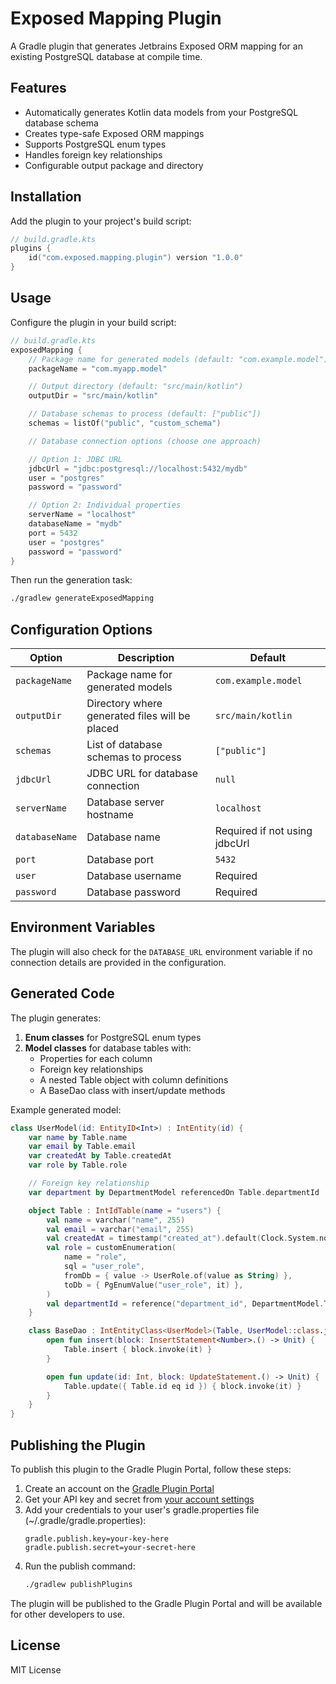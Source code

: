 # Exposed Mapping Plugin

A Gradle plugin that generates Jetbrains Exposed ORM mapping for an existing PostgreSQL database at compile time.

## Features

- Automatically generates Kotlin data models from your PostgreSQL database schema
- Creates type-safe Exposed ORM mappings
- Supports PostgreSQL enum types
- Handles foreign key relationships
- Configurable output package and directory

## Installation

Add the plugin to your project's build script:

```kotlin
// build.gradle.kts
plugins {
    id("com.exposed.mapping.plugin") version "1.0.0"
}
```

## Usage

Configure the plugin in your build script:

```kotlin
// build.gradle.kts
exposedMapping {
    // Package name for generated models (default: "com.example.model")
    packageName = "com.myapp.model"

    // Output directory (default: "src/main/kotlin")
    outputDir = "src/main/kotlin"

    // Database schemas to process (default: ["public"])
    schemas = listOf("public", "custom_schema")

    // Database connection options (choose one approach)

    // Option 1: JDBC URL
    jdbcUrl = "jdbc:postgresql://localhost:5432/mydb"
    user = "postgres"
    password = "password"

    // Option 2: Individual properties
    serverName = "localhost"
    databaseName = "mydb"
    port = 5432
    user = "postgres"
    password = "password"
}
```

Then run the generation task:

```bash
./gradlew generateExposedMapping
```

## Configuration Options

| Option | Description | Default |
|--------|-------------|---------|
| `packageName` | Package name for generated models | `com.example.model` |
| `outputDir` | Directory where generated files will be placed | `src/main/kotlin` |
| `schemas` | List of database schemas to process | `["public"]` |
| `jdbcUrl` | JDBC URL for database connection | `null` |
| `serverName` | Database server hostname | `localhost` |
| `databaseName` | Database name | Required if not using jdbcUrl |
| `port` | Database port | `5432` |
| `user` | Database username | Required |
| `password` | Database password | Required |

## Environment Variables

The plugin will also check for the `DATABASE_URL` environment variable if no connection details are provided in the configuration.

## Generated Code

The plugin generates:

1. **Enum classes** for PostgreSQL enum types
2. **Model classes** for database tables with:
   - Properties for each column
   - Foreign key relationships
   - A nested Table object with column definitions
   - A BaseDao class with insert/update methods

Example generated model:

```kotlin
class UserModel(id: EntityID<Int>) : IntEntity(id) {
    var name by Table.name
    var email by Table.email
    var createdAt by Table.createdAt
    var role by Table.role

    // Foreign key relationship
    var department by DepartmentModel referencedOn Table.departmentId

    object Table : IntIdTable(name = "users") {
        val name = varchar("name", 255)
        val email = varchar("email", 255)
        val createdAt = timestamp("created_at").default(Clock.System.now())
        val role = customEnumeration(
            name = "role",
            sql = "user_role",
            fromDb = { value -> UserRole.of(value as String) },
            toDb = { PgEnumValue("user_role", it) },
        )
        val departmentId = reference("department_id", DepartmentModel.Table)
    }

    class BaseDao : IntEntityClass<UserModel>(Table, UserModel::class.java, { UserModel(it) }) {
        open fun insert(block: InsertStatement<Number>.() -> Unit) {
            Table.insert { block.invoke(it) }
        }

        open fun update(id: Int, block: UpdateStatement.() -> Unit) {
            Table.update({ Table.id eq id }) { block.invoke(it) }
        }
    }
}
```

## Publishing the Plugin

To publish this plugin to the Gradle Plugin Portal, follow these steps:

1. Create an account on the [Gradle Plugin Portal](https://plugins.gradle.org/)
2. Get your API key and secret from [your account settings](https://plugins.gradle.org/user/settings)
3. Add your credentials to your user's gradle.properties file (~/.gradle/gradle.properties):
   ```properties
   gradle.publish.key=your-key-here
   gradle.publish.secret=your-secret-here
   ```
4. Run the publish command:
   ```bash
   ./gradlew publishPlugins
   ```

The plugin will be published to the Gradle Plugin Portal and will be available for other developers to use.

## License

MIT License
